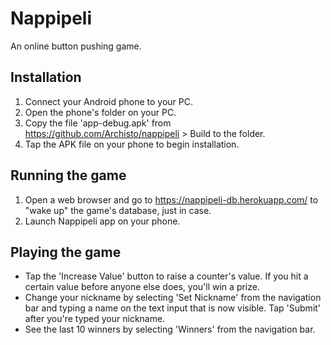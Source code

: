 # Nappipeli

An online button pushing game.

## Installation
1. Connect your Android phone to your PC.
2. Open the phone's folder on your PC.
3. Copy the file 'app-debug.apk' from https://github.com/Archisto/nappipeli > Build to the folder.
4. Tap the APK file on your phone to begin installation.

## Running the game
1. Open a web browser and go to https://nappipeli-db.herokuapp.com/ to "wake up" the game's database, just in case.
2. Launch Nappipeli app on your phone.

## Playing the game
- Tap the 'Increase Value' button to raise a counter's value. If you hit a certain value before anyone else does, you'll win a prize.
- Change your nickname by selecting 'Set Nickname' from the navigation bar and typing a name on the text input that is now visible. Tap 'Submit' after you're typed your nickname.
- See the last 10 winners by selecting 'Winners' from the navigation bar.
